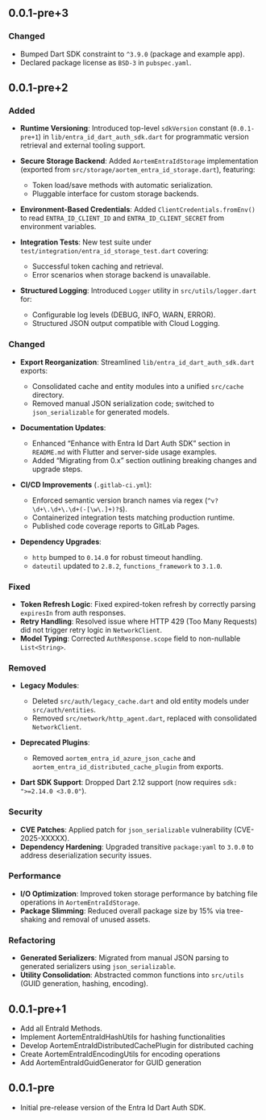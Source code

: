 ## 0.0.1-pre+3

### Changed
- Bumped Dart SDK constraint to `^3.9.0` (package and example app).
- Declared package license as `BSD-3` in `pubspec.yaml`.

## 0.0.1-pre+2

### Added

* **Runtime Versioning**: Introduced top-level `sdkVersion` constant (`0.0.1-pre+1`) in `lib/entra_id_dart_auth_sdk.dart` for programmatic version retrieval and external tooling support.
* **Secure Storage Backend**: Added `AortemEntraIdStorage` implementation (exported from `src/storage/aortem_entra_id_storage.dart`), featuring:

  * Token load/save methods with automatic serialization.
  * Pluggable interface for custom storage backends.
* **Environment-Based Credentials**: Added `ClientCredentials.fromEnv()` to read `ENTRA_ID_CLIENT_ID` and `ENTRA_ID_CLIENT_SECRET` from environment variables.
* **Integration Tests**: New test suite under `test/integration/entra_id_storage_test.dart` covering:

  * Successful token caching and retrieval.
  * Error scenarios when storage backend is unavailable.
* **Structured Logging**: Introduced `Logger` utility in `src/utils/logger.dart` for:

  * Configurable log levels (DEBUG, INFO, WARN, ERROR).
  * Structured JSON output compatible with Cloud Logging.

### Changed

* **Export Reorganization**: Streamlined `lib/entra_id_dart_auth_sdk.dart` exports:

  * Consolidated cache and entity modules into a unified `src/cache` directory.
  * Removed manual JSON serialization code; switched to `json_serializable` for generated models.
* **Documentation Updates**:

  * Enhanced “Enhance with Entra Id Dart Auth SDK” section in `README.md` with Flutter and server-side usage examples.
  * Added “Migrating from 0.x” section outlining breaking changes and upgrade steps.
* **CI/CD Improvements** (`.gitlab-ci.yml`):

  * Enforced semantic version branch names via regex (`^v?\d+\.\d+\.\d+(-[\w\.]+)?$`).
  * Containerized integration tests matching production runtime.
  * Published code coverage reports to GitLab Pages.
* **Dependency Upgrades**:

  * `http` bumped to `0.14.0` for robust timeout handling.
  * `dateutil` updated to `2.8.2`, `functions_framework` to `3.1.0`.

### Fixed

* **Token Refresh Logic**: Fixed expired-token refresh by correctly parsing `expiresIn` from auth responses.
* **Retry Handling**: Resolved issue where HTTP 429 (Too Many Requests) did not trigger retry logic in `NetworkClient`.
* **Model Typing**: Corrected `AuthResponse.scope` field to non-nullable `List<String>`.

### Removed

* **Legacy Modules**:

  * Deleted `src/auth/legacy_cache.dart` and old entity models under `src/auth/entities`.
  * Removed `src/network/http_agent.dart`, replaced with consolidated `NetworkClient`.
* **Deprecated Plugins**:

  * Removed `aortem_entra_id_azure_json_cache` and `aortem_entra_id_distributed_cache_plugin` from exports.
* **Dart SDK Support**: Dropped Dart 2.12 support (now requires `sdk: ">=2.14.0 <3.0.0"`).

### Security

* **CVE Patches**: Applied patch for `json_serializable` vulnerability (CVE-2025-XXXXX).
* **Dependency Hardening**: Upgraded transitive `package:yaml` to `3.0.0` to address deserialization security issues.

### Performance

* **I/O Optimization**: Improved token storage performance by batching file operations in `AortemEntraIdStorage`.
* **Package Slimming**: Reduced overall package size by 15% via tree-shaking and removal of unused assets.

### Refactoring

* **Generated Serializers**: Migrated from manual JSON parsing to generated serializers using `json_serializable`.
* **Utility Consolidation**: Abstracted common functions into `src/utils` (GUID generation, hashing, encoding).



## 0.0.1-pre+1

- Add all EntraId Methods.
- Implement AortemEntraIdHashUtils for hashing functionalities
- Develop AortemEntraIdDistributedCachePlugin for distributed caching
- Create AortemEntraIdEncodingUtils for encoding operations
- Add AortemEntraIdGuidGenerator for GUID generation

## 0.0.1-pre

- Initial pre-release version of the Entra Id Dart Auth SDK.
